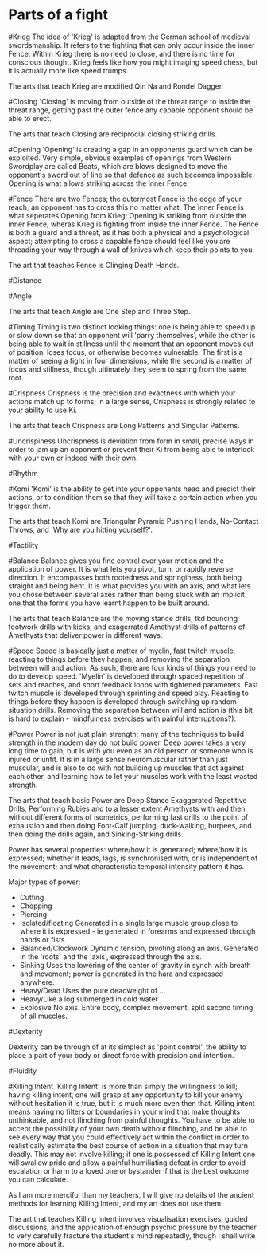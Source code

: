 Parts of a fight
================

#Krieg
The idea of 'Krieg' is adapted from the German school of medieval swordsmanship. It refers to the fighting that can only occur inside the inner Fence. Within Krieg there is no need to close, and there is no time for conscious thought. Krieg feels like how you might imaging speed chess, but it is actually more like speed trumps.

The arts that teach Krieg are modified Qin Na and Rondel Dagger.

#Closing
'Closing' is moving from outside of the threat range to inside the threat range, getting past the outer fence any capable opponent should be able to erect.

The arts that teach Closing are reciprocial closing striking drills.

#Opening
'Opening' is creating a gap in an opponents guard which can be exploited. Very simple, obvious examples of openings from Western Swordplay are called Beats, which are blows designed to move the opponent's sword out of line so that defence as such becomes impossible. Opening is what allows striking across the inner Fence.

#Fence
There are two Fences; the outermost Fence is the edge of your reach; an opponent has to cross this no matter what. The inner Fence is what seperates Opening from Krieg; Opening is striking from outside the inner Fence, wheras Krieg is fighting from inside the inner Fence. The Fence is both a guard and a threat, as it has both a physical and a psychological aspect; attempting to cross a capable fence should feel like you are threading your way through a wall of knives which keep their points to you.

The art that teaches Fence is Clinging Death Hands.

#Distance

#Angle

The arts that teach Angle are One Step and Three Step.

#Timing
Timing is two distinct looking things: one is being able to speed up or slow down so that an opponent will 'parry themselves', while the other is being able to wait in stillness until the moment that an opponent moves out of position, loses focus, or otherwise becomes vulnerable. The first is a matter of seeing a fight in four dimensions, while the second is a matter of focus and stillness, though ultimately they seem to spring from the same root.

#Crispness
Crispness is the precision and exactness with which your actions match up to forms; in a large sense, Crispness is strongly related to your ability to use Ki.

The arts that teach Crispness are Long Patterns and Singular Patterns.

#Uncrispiness
Uncrispness is deviation from form in small, precise ways in order to jam up an opponent or prevent their Ki from being able to interlock with your own or indeed with their own.

#Rhythm

#Komi
'Komi' is the ability to get into your opponents head and predict their actions, or to condition them so that they will take a certain action when you trigger them.

The arts that teach Komi are Triangular Pyramid Pushing Hands, No-Contact Throws, and 'Why are you hitting yourself?'.

#Tactility

#Balance
Balance gives you fine control over your motion and the application of power. It is what lets you pivot, turn, or rapidly reverse direction. It encompasses both rootedness and springiness, both being straight and being bent. It is what provides you with an axis, and what lets you chose between several axes rather than being stuck with an implicit one that the forms you have learnt happen to be built around.

The arts that teach Balance are the moving stance drills, tkd bouncing footwork drills with kicks, and exagerrated Amethyst drills of patterns of Amethysts that deliver power in different ways.

#Speed
Speed is basically just a matter of myelin, fast twitch muscle, reacting to things before they happen, and removing the separation between will and action. As such, there are four kinds of things you need to do to develop speed. 'Myelin' is developed through spaced repetition of sets and reaches, and short feedback loops with tightened parameters. Fast twitch muscle is developed through sprinting and speed play. Reacting to things before they happen is developed through switching up random situation drills. Removing the separation between will and action is (this bit is hard to explain - mindfulness exercises with painful interruptions?).

#Power
Power is not just plain strength; many of the techniques to build strength in the modern day do not build power. Deep power takes a very long time to gain, but is with you even as an old person or someone who is injured or unfit. It is in a large sense neuromuscular rather than just muscular, and is also to do with not building up muscles that act against each other, and learning how to let your muscles work with the least wasted strength.

The arts that teach basic Power are Deep Stance Exaggerated Repetitive Drills, Performing Rubies and to a lesser extent Amethysts with and then without different forms of isometrics, performing fast drills to the point of exhaustion and then doing Foot-Calf jumping, duck-walking, burpees, and then doing the drills again, and Sinking-Striking drills.

Power has several properties: where/how it is generated; where/how it is expressed; whether it leads, lags, is synchronised with, or is independent of the movement; and what characteristic temporal intensity pattern it has.

Major types of power:
- Cutting
- Chopping
- Piercing
- Isolated/floating
    Generated in a single large muscle group close to where it is expressed - ie generated in forearms and expressed through hands or fists.
- Balanced/Clockwork
    Dynamic tension, pivoting along an axis. Generated in the 'roots' and the 'axis', expressed through the axis.
- Sinking
    Uses the lowering of the center of gravity in synch with breath and movement; power is generated in the hara and expressed anywhere.
- Heavy/Dead
    Uses the pure deadweight of ...
- Heavy/Like a log submerged in cold water
- Explosive
    No axis. Entire body, complex movement, split second timing of all muscles.

#Dexterity

Dexterity can be through of at its simplest as 'point control', the ability to place a part of your body or direct force with precision and intention.

#Fluidity

#Killing Intent
'Killing Intent' is more than simply the willingness to kill; having killing intent, one will grasp at any opportunity to kill your enemy without hesitation it is true, but it is much more even then that. Killing intent means having no filters or boundaries in your mind that make thoughts unthinkable, and not flinching from painful thoughts. You have to be able to accept the possibility of your own death without flinching, and be able to see every way that you could effectively act within the conflict in order to realistically estimate the best course of action in a situation that may turn deadly. This may not involve killing; if one is possessed of Killing Intent one will swallow pride and allow a painful humiliating defeat in order to avoid escalation or harm to a loved one or bystander if that is the best outcome you can calculate.

As I am more merciful than my teachers, I will give no details of the ancient methods for learning Killing Intent, and my art does not use them.

The art that teaches Killing Intent involves visualisation exercises, guided discussions, and the application of enough psychic pressure by the teacher to very carefully fracture the student's mind repeatedly, though I shall write no more about it.

